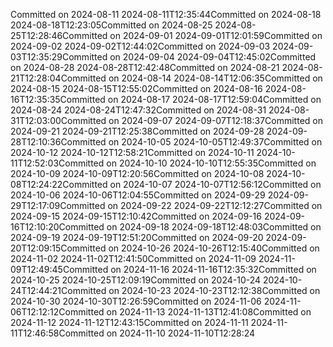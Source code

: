 Committed on 2024-08-11 2024-08-11T12:35:44Committed on 2024-08-18 2024-08-18T12:23:05Committed on 2024-08-25 2024-08-25T12:28:46Committed on 2024-09-01 2024-09-01T12:01:59Committed on 2024-09-02 2024-09-02T12:44:02Committed on 2024-09-03 2024-09-03T12:35:29Committed on 2024-09-04 2024-09-04T12:45:02Committed on 2024-08-28 2024-08-28T12:42:48Committed on 2024-08-21 2024-08-21T12:28:04Committed on 2024-08-14 2024-08-14T12:06:35Committed on 2024-08-15 2024-08-15T12:55:02Committed on 2024-08-16 2024-08-16T12:35:35Committed on 2024-08-17 2024-08-17T12:59:04Committed on 2024-08-24 2024-08-24T12:47:32Committed on 2024-08-31 2024-08-31T12:03:00Committed on 2024-09-07 2024-09-07T12:18:37Committed on 2024-09-21 2024-09-21T12:25:38Committed on 2024-09-28 2024-09-28T12:10:36Committed on 2024-10-05 2024-10-05T12:49:37Committed on 2024-10-12 2024-10-12T12:58:21Committed on 2024-10-11 2024-10-11T12:52:03Committed on 2024-10-10 2024-10-10T12:55:35Committed on 2024-10-09 2024-10-09T12:20:56Committed on 2024-10-08 2024-10-08T12:24:22Committed on 2024-10-07 2024-10-07T12:56:12Committed on 2024-10-06 2024-10-06T12:04:55Committed on 2024-09-29 2024-09-29T12:17:09Committed on 2024-09-22 2024-09-22T12:12:27Committed on 2024-09-15 2024-09-15T12:10:42Committed on 2024-09-16 2024-09-16T12:10:20Committed on 2024-09-18 2024-09-18T12:48:03Committed on 2024-09-19 2024-09-19T12:51:20Committed on 2024-09-20 2024-09-20T12:09:15Committed on 2024-10-26 2024-10-26T12:15:40Committed on 2024-11-02 2024-11-02T12:41:50Committed on 2024-11-09 2024-11-09T12:49:45Committed on 2024-11-16 2024-11-16T12:35:32Committed on 2024-10-25 2024-10-25T12:09:19Committed on 2024-10-24 2024-10-24T12:44:21Committed on 2024-10-23 2024-10-23T12:12:38Committed on 2024-10-30 2024-10-30T12:26:59Committed on 2024-11-06 2024-11-06T12:12:12Committed on 2024-11-13 2024-11-13T12:41:08Committed on 2024-11-12 2024-11-12T12:43:15Committed on 2024-11-11 2024-11-11T12:46:58Committed on 2024-11-10 2024-11-10T12:28:24